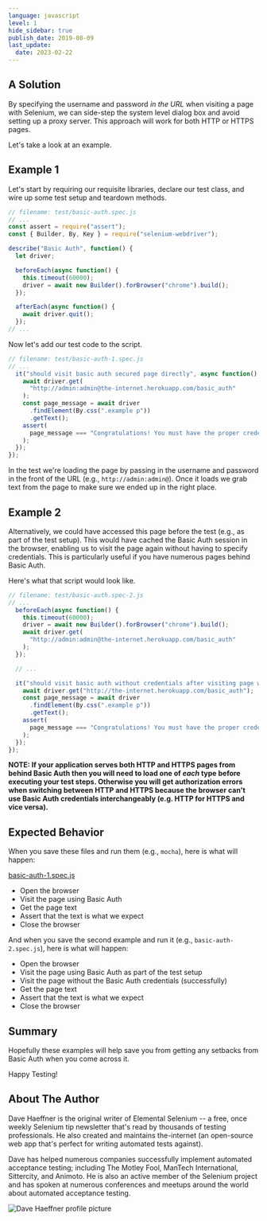 ```yaml
---
language: javascript
level: 1
hide_sidebar: true
publish_date: 2019-08-09
last_update:
  date: 2023-02-22
---
```


## A Solution

By specifying the username and password _in the URL_ when visiting a page with Selenium, we can side-step the system level dialog box and avoid setting up a proxy server. This approach will work for both HTTP or HTTPS pages.

Let's take a look at an example.

## Example 1

Let's start by requiring our requisite libraries, declare our test class, and wire up some test setup and teardown methods.

```javascript
// filename: test/basic-auth.spec.js
// ...
const assert = require("assert");
const { Builder, By, Key } = require("selenium-webdriver");

describe("Basic Auth", function() {
  let driver;

  beforeEach(async function() {
    this.timeout(60000);
    driver = await new Builder().forBrowser("chrome").build();
  });

  afterEach(async function() {
    await driver.quit();
  });
// ...
```

Now let's add our test code to the script.

```javascript
// filename: test/basic-auth-1.spec.js
// ...
  it("should visit basic auth secured page directly", async function() {
    await driver.get(
      "http://admin:admin@the-internet.herokuapp.com/basic_auth"
    );
    const page_message = await driver
      .findElement(By.css(".example p"))
      .getText();
    assert(
      page_message === "Congratulations! You must have the proper credentials."
    );
  });
});
```

In the test we're loading the page by passing in the username and password in the front of the URL (e.g., `http://admin:admin@`). Once it loads we grab text from the page to make sure we ended up in the right place.

## Example 2

Alternatively, we could have accessed this page before the test (e.g., as part of the test setup). This would have cached the Basic Auth session in the browser, enabling us to visit the page again without having to specify credentials. This is particularly useful if you have numerous pages behind Basic Auth.

Here's what that script would look like.

```javascript
// filename: test/basic-auth.spec-2.js
// ...
  beforeEach(async function() {
    this.timeout(60000);
    driver = await new Builder().forBrowser("chrome").build();
    await driver.get(
      "http://admin:admin@the-internet.herokuapp.com/basic_auth"
    );
  });

  // ...

  it("should visit basic auth without credentials after visiting page with them", async function() {
    await driver.get("http://the-internet.herokuapp.com/basic_auth");
    const page_message = await driver
      .findElement(By.css(".example p"))
      .getText();
    assert(
      page_message === "Congratulations! You must have the proper credentials."
    );
  });
});
```

__NOTE: If your application serves both HTTP and HTTPS pages from behind Basic Auth then you will need to load one of *each* type before executing your test steps. Otherwise you will get authorization errors when switching between HTTP and HTTPS because the browser can't use Basic Auth credentials interchangeably (e.g. HTTP for HTTPS and vice versa).__

## Expected Behavior

When you save these files and run them (e.g., `mocha`), here is what will happen:

<u>basic-auth-1.spec.js</u>

+ Open the browser
+ Visit the page using Basic Auth
+ Get the page text
+ Assert that the text is what we expect
+ Close the browser

And when you save the second example and run it (e.g., `basic-auth-2.spec.js`), here is what will happen:

+ Open the browser
+ Visit the page using Basic Auth as part of the test setup
+ Visit the page without the Basic Auth credentials (successfully)
+ Get the page text
+ Assert that the text is what we expect
+ Close the browser

## Summary

Hopefully these examples will help save you from getting any setbacks from Basic Auth when you come across it.

Happy Testing!

## About The Author

Dave Haeffner is the original writer of Elemental Selenium -- a free, once weekly Selenium tip newsletter that's read by thousands of testing professionals. He also created and maintains the-internet (an open-source web app that's perfect for writing automated tests against).

Dave has helped numerous companies successfully implement automated acceptance testing; including The Motley Fool, ManTech International, Sittercity, and Animoto. He is also an active member of the Selenium project and has spoken at numerous conferences and meetups around the world about automated acceptance testing.

![Dave Haeffner profile picture](/img/authors/dave-haeffner.jpeg#author-img 'a title')
